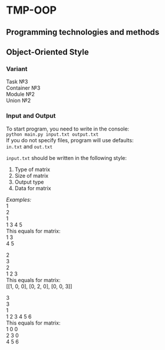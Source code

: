 # TMP-OOP
## Programming technologies and methods
## Object-Oriented Style

### Variant
Task №3\
Container №3\
Module №2\
Union №2

### Input and Output
To start program, you need to write in the console:\
`python main.py input.txt output.txt`\
If you do not specify files, program will use defaults:\
`in.txt` and `out.txt`

`input.txt` should be written in the following style:
1. Type of matrix
2. Size of matrix
3. Output type
4. Data for matrix

*Examples:*\
1\
2\
1\
1 3 4 5\
This equals for matrix:\
1   3\
4   5

2\
3\
2\
1 2 3\
This equals for matrix:\
[[1, 0, 0], [0, 2, 0], [0, 0, 3]]

3\
3\
1\
1 2 3 4 5 6\
This equals for matrix:\
1   0   0\
2   3   0\
4   5   6
